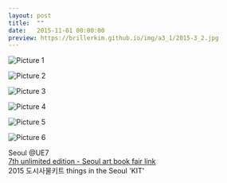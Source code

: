 ```yaml
---
layout: post
title:  ""
date:   2015-11-01 00:00:00
preview: https://brillerkim.github.io/img/a3_1/2015-3_2.jpg
---
```


![Picture 1](https://brillerkim.github.io/img/a3_1/2015-3_1.jpg)

![Picture 2](https://brillerkim.github.io/img/a3_1/2015-3_3.jpg)

![Picture 3](https://brillerkim.github.io/img/a3_1/2015-3_5.jpg)

![Picture 4](https://brillerkim.github.io/img/a3_1/2015-3_7.jpg)

![Picture 5](https://brillerkim.github.io/img/a3_1/2015-3_8.jpg)

![Picture 6](https://brillerkim.github.io/img/a3_1/2015-3_6.png)


Seoul @UE7<br>
[<U>7th unlimited edition - Seoul art book fair link</U>](http://unlimited-edition.org/archives/category/ue7)
<br>
2015 도시사물키트 things in the Seoul 'KIT' 
